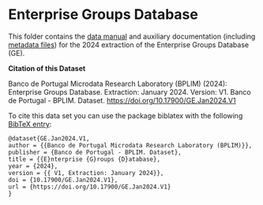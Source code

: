 # Enterprise Groups Database

This folder contains the [data manual](https://github.com/BPLIM/Manuals/blob/master/Data/GE/JAN24/GE_manual_JAN2024.pdf) and auxiliary documentation (including [metadata files](https://github.com/BPLIM/Manuals/tree/master/Data/GE/JAN24/aux_files/metafiles)) for the 2024 extraction of the Enterprise Groups Database (GE).

**Citation of this Dataset**

Banco de Portugal Microdata Research Laboratory (BPLIM) (2024): Enterprise Groups Database. Extraction: January 2024. Version: V1. Banco de Portugal - BPLIM. Dataset. https://doi.org/10.17900/GE.Jan2024.V1

To cite this data set you can use the package biblatex with the following [BibTeX entry](https://github.com/BPLIM/Manuals/blob/master/Data/GE/JAN24/aux_files/bibtex/GE.bib):

```
@dataset{GE.Jan2024.V1,
author = {{Banco de Portugal Microdata Research Laboratory (BPLIM)}},
publisher = {Banco de Portugal - BPLIM. Dataset},
title = {{E}nterprise {G}roups {D}atabase},
year = {2024},
version = {{ V1, Extraction: January 2024}},
doi = {10.17900/GE.Jan2024.V1},
url = {https://doi.org/10.17900/GE.Jan2024.V1}
}
```
